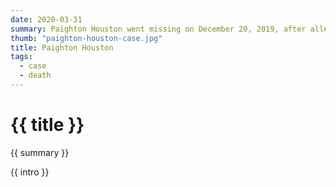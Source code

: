 ```yaml
---
date: 2020-03-31
summary: Paighton Houston went missing on December 20, 2019, after allegedly leaving a bar with two males. Her body was found on January 3, 2020.
thumb: "paighton-houston-case.jpg"
title: Paighton Houston
tags:
  - case
  - death
---
```


<h1>{{ title }}</h1>

<p>{{ summary }}</p>

<p>{{ intro }}</p>
